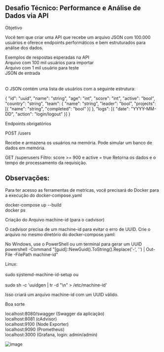 <h2>Desafio Técnico: Performance e Análise de Dados via API</h2>

Objetivo<br>

Você tem que criar uma API que recebe um arquivo JSON com 100.000 usuários e oferece endpoints performáticos e bem estruturados para análise dos dados.<br>

Exemplos de respostas esperadas na API<br>
Arquivo com 100 mil usuários para importar<br>
Arquivo com 1 mil usuário para teste<br>
JSON de entrada<br>
<br><br>
O JSON contém uma lista de usuários com a seguinte estrutura:<br>

{
  "id": "uuid",
  "name": "string",
  "age": "int",
  "score": "int",
  "active": "bool",
  "country": "string",
  "team": {
    "name": "string",
    "leader": "bool",
    "projects": [{ "name": "string", "completed": "bool" }]
  },
  "logs": [{ "date": "YYYY-MM-DD", "action": "login/logout" }]
}

Endpoints obrigatórios

POST /users

Recebe e armazena os usuários na memória. Pode simular um banco de dados em memória.

GET /superusers
Filtro: score >= 900 e active = true
Retorna os dados e o tempo de processamento da requisição.

<h2>Observações:</h2> 

Para ter acesso as ferramentas de metricas, você precisará do Docker para a execução do docker-compose.yaml

docker-compose up --build<br>
docker ps

Criação do Arquivo machine-id (para o cadvisor)<br>

O cadvisor precisa de um machine-id para evitar o erro de UUID. Crie o arquivo no mesmo diretório do docker-compose.yaml:<br>

No Windows, use o PowerShell ou um terminal para gerar um UUID<br>
powershell -Command "[guid]::NewGuid().ToString().Replace('-', '') | Out-File -FilePath machine-id"<br>

Linux:<br>
<br>sudo systemd-machine-id-setup   ou  
<br>sudo sh -c 'uuidgen | tr -d "\n" > /etc/machine-id'<br>

Isso criará um arquivo machine-id com um UUID válido.<br>

Boa sorte<br>

localhost:8080/swagger (Swagger da aplicação)<br>
localhost:8081 (cAdvisor)<br>
localhost:9100 (Node Exporter)<br>
localhost:9090 (Prometheus)<br>
localhost:3000 (Grafana, login: admin/admin)<br>

![image](https://github.com/user-attachments/assets/63c21cb8-7e41-4266-8581-3e650b54e280)



